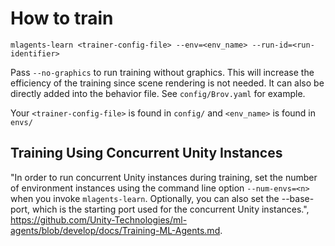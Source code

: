 # How to train

`mlagents-learn <trainer-config-file> --env=<env_name> --run-id=<run-identifier>`

Pass `--no-graphics` to run training without graphics. This will increase the efficiency of the training since scene rendering is not needed. It can also be directly added into the behavior file. See `config/Brov.yaml` for example.

Your `<trainer-config-file>` is found in `config/` and `<env_name>` is found in `envs/`

## Training Using Concurrent Unity Instances
"In order to run concurrent Unity instances during training, set the number of environment instances using the command line option `--num-envs=<n>` when you invoke `mlagents-learn`. Optionally, you can also set the --base-port, which is the starting port used for the concurrent Unity instances.", https://github.com/Unity-Technologies/ml-agents/blob/develop/docs/Training-ML-Agents.md. 
